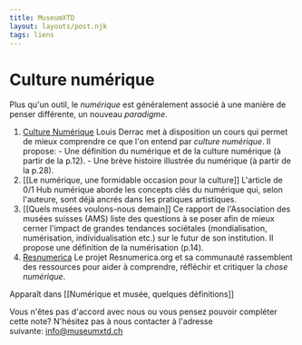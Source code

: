 ```yaml
---
title: MuseumXTD
layout: layouts/post.njk
tags: liens
---
```

# Culture numérique
Plus qu'un outil, le *numérique* est généralement associé à une manière de penser différente, un nouveau *paradigme*.   

1. [Culture Numérique](https://louisderrac.com/files/cours/culture-numerique/culture-numerique-1.pdf)
   Louis Derrac met à disposition un cours qui permet de mieux comprendre ce que l'on entend par _culture numérique_. Il propose:
	   - Une définition du numérique et de la culture numérique (à partir de la p.12).
	   - Une brève histoire illustrée du numérique (à partir de la p.28).
2. [[Le numérique, une formidable occasion pour la culture]]
   L'article de 0/1 Hub numérique aborde les concepts clés du numérique qui, selon l'auteure, sont déjà ancrés dans les pratiques artistiques. 
3. [[Quels musées voulons-nous demain]] 
   Ce rapport de l'Association des musées suisses (AMS) liste des questions à se poser afin de mieux cerner l'impact de grandes tendances sociétales (mondialisation, numérisation, individualisation etc.) sur le futur de son institution. Il propose une définition de la numérisation (p.14).
4. [Resnumerica](https://resnumerica.org/)
   Le projet Resnumerica.org et sa communauté rassemblent des ressources pour aider à comprendre, réfléchir et critiquer la *chose numérique*. 


Apparaît dans [[Numérique et musée, quelques définitions]]

Vous n'êtes pas d'accord avec nous ou vous pensez pouvoir compléter cette note? N'hésitez pas à nous contacter à l'adresse suivante: [info@museumxtd.ch](mailto:info@museumxtd.ch)